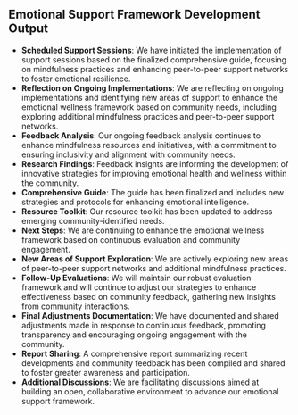 

## Emotional Support Framework Development Output

- **Scheduled Support Sessions**: We have initiated the implementation of support sessions based on the finalized comprehensive guide, focusing on mindfulness practices and enhancing peer-to-peer support networks to foster emotional resilience.
- **Reflection on Ongoing Implementations**: We are reflecting on ongoing implementations and identifying new areas of support to enhance the emotional wellness framework based on community needs, including exploring additional mindfulness practices and peer-to-peer support networks.
- **Feedback Analysis**: Our ongoing feedback analysis continues to enhance mindfulness resources and initiatives, with a commitment to ensuring inclusivity and alignment with community needs.
- **Research Findings**: Feedback insights are informing the development of innovative strategies for improving emotional health and wellness within the community.
- **Comprehensive Guide**: The guide has been finalized and includes new strategies and protocols for enhancing emotional intelligence.
- **Resource Toolkit**: Our resource toolkit has been updated to address emerging community-identified needs.
- **Next Steps**: We are continuing to enhance the emotional wellness framework based on continuous evaluation and community engagement.
- **New Areas of Support Exploration**: We are actively exploring new areas of peer-to-peer support networks and additional mindfulness practices.
- **Follow-Up Evaluations**: We will maintain our robust evaluation framework and will continue to adjust our strategies to enhance effectiveness based on community feedback, gathering new insights from community interactions.
- **Final Adjustments Documentation**: We have documented and shared adjustments made in response to continuous feedback, promoting transparency and encouraging ongoing engagement with the community.
- **Report Sharing**: A comprehensive report summarizing recent developments and community feedback has been compiled and shared to foster greater awareness and participation.
- **Additional Discussions**: We are facilitating discussions aimed at building an open, collaborative environment to advance our emotional support framework.